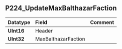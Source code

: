 ## P224\_UpdateMaxBalthazarFaction ##
| **Datatype** | **Field** | **Comment** |
|:-------------|:----------|:------------|
| **UInt16**   | Header    |             |
| **UInt32**   | MaxBalthazarFaction |             |